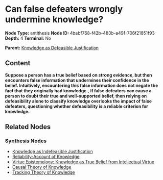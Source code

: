 # Can false defeaters wrongly undermine knowledge?

**Node Type:** antithesis
**Node ID:** 4babf768-f42b-480b-a491-706f21851f93
**Depth:** 4
**Terminal:** No

**Parent:** [Knowledge as Defeasible Justification](knowledge-as-defeasible-justification-synthesis-4cac7573-2f77-4e18-b06b-af778dbf4853.md)

## Content

**Suppose a person has a true belief based on strong evidence, but then encounters false information that undermines their confidence in the belief. Intuitively, encountering this false information does not negate the fact that they originally had knowledge.**, **If false defeaters can cause a person to doubt their true and well-supported belief, then relying on defeasibility alone to classify knowledge overlooks the impact of false defeaters, questioning whether defeasibility is a reliable criterion for knowledge.**

## Related Nodes

### Synthesis Nodes

- [Knowledge as Indefeasible Justification](knowledge-as-indefeasible-justification-synthesis-b64bf3b0-d2d9-4f17-87be-ef7327739859.md)
- [Reliability-Account of Knowledge](reliability-account-of-knowledge-synthesis-44676beb-06df-4850-8c2d-6ee4514eb685.md)
- [Virtue Epistemology: Knowledge as True Belief from Intellectual Virtue](virtue-epistemology-knowledge-as-true-belief-from-intellectual-virtue-synthesis-54f87852-97b2-4ebd-bb26-ec549e0fbaa9.md)
- [Causal Theory of Knowledge](causal-theory-of-knowledge-synthesis-5293dba3-39f8-4653-bb0c-f2df295750d2.md)
- [Tracking Theory of Knowledge](tracking-theory-of-knowledge-synthesis-b1f085c0-5b37-4a42-8438-d3600e861730.md)
